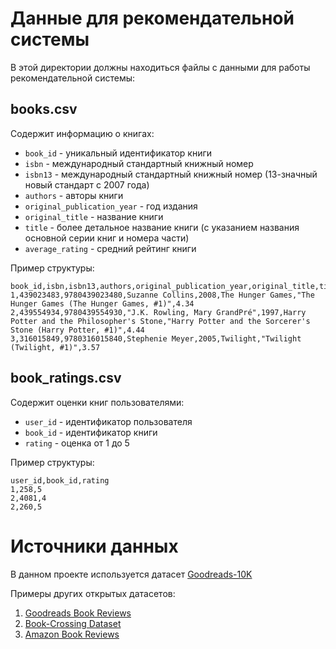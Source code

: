 # Данные для рекомендательной системы

В этой директории должны находиться файлы с данными для работы рекомендательной системы:

## books.csv
Содержит информацию о книгах:
- `book_id` - уникальный идентификатор книги
- `isbn` - международный стандартный книжный номер
- `isbn13` - международный стандартный книжный номер (13-значный новый стандарт с 2007 года)
- `authors` - авторы книги
- `original_publication_year` - год издания
- `original_title` - название книги
- `title` - более детальное название книги (с указанием названия основной серии книг и номера части)
- `average_rating` - средний рейтинг книги

Пример структуры:
```
book_id,isbn,isbn13,authors,original_publication_year,original_title,title,average_rating
1,439023483,9780439023480,Suzanne Collins,2008,The Hunger Games,"The Hunger Games (The Hunger Games, #1)",4.34
2,439554934,9780439554930,"J.K. Rowling, Mary GrandPré",1997,Harry Potter and the Philosopher's Stone,"Harry Potter and the Sorcerer's Stone (Harry Potter, #1)",4.44
3,316015849,9780316015840,Stephenie Meyer,2005,Twilight,"Twilight (Twilight, #1)",3.57
```

## book_ratings.csv
Содержит оценки книг пользователями:
- `user_id` - идентификатор пользователя
- `book_id` - идентификатор книги
- `rating` - оценка от 1 до 5

Пример структуры:
```
user_id,book_id,rating
1,258,5
2,4081,4
2,260,5
```

# Источники данных

В данном проекте используется датасет [Goodreads-10K](https://www.kaggle.com/datasets/sahilkirpekar/goodreads10k-dataset-cleaned)

Примеры других открытых датасетов:
1. [Goodreads Book Reviews](https://sites.google.com/eng.ucsd.edu/ucsdbookgraph/home)
2. [Book-Crossing Dataset](http://www2.informatik.uni-freiburg.de/~cziegler/BX/)
3. [Amazon Book Reviews](https://nijianmo.github.io/amazon/index.html) 